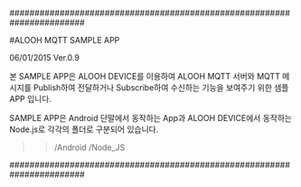 #######################################################################

#ALOOH MQTT SAMPLE APP


06/01/2015 Ver.0.9


본 SAMPLE APP은 ALOOH DEVICE를 이용하여 ALOOH MQTT 서버와 MQTT 메시지를 
Publish하여 전달하거나 Subscribe하여 수신하는 기능을 보여주기 위한 샘플
APP 입니다.

SAMPLE APP은 Android 단말에서 동작하는 App과 ALOOH DEVICE에서 동작하는 
Node.js로 각각의 폴더로 구분되어 있습니다.

>> /Android
>>/Node_JS


#######################################################################


